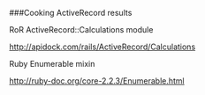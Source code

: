 ###Cooking ActiveRecord results

RoR ActiveRecord::Calculations module

http://apidock.com/rails/ActiveRecord/Calculations

Ruby Enumerable mixin

http://ruby-doc.org/core-2.2.3/Enumerable.html
